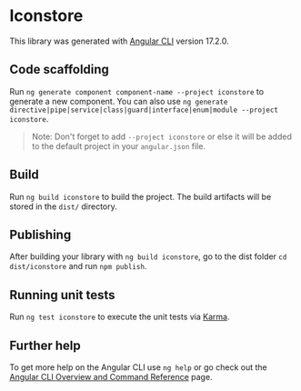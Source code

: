 # Iconstore

This library was generated with [Angular CLI](https://github.com/angular/angular-cli) version 17.2.0.

## Code scaffolding

Run `ng generate component component-name --project iconstore` to generate a new component. You can also use `ng generate directive|pipe|service|class|guard|interface|enum|module --project iconstore`.
> Note: Don't forget to add `--project iconstore` or else it will be added to the default project in your `angular.json` file. 

## Build

Run `ng build iconstore` to build the project. The build artifacts will be stored in the `dist/` directory.

## Publishing

After building your library with `ng build iconstore`, go to the dist folder `cd dist/iconstore` and run `npm publish`.

## Running unit tests

Run `ng test iconstore` to execute the unit tests via [Karma](https://karma-runner.github.io).

## Further help

To get more help on the Angular CLI use `ng help` or go check out the [Angular CLI Overview and Command Reference](https://angular.io/cli) page.
